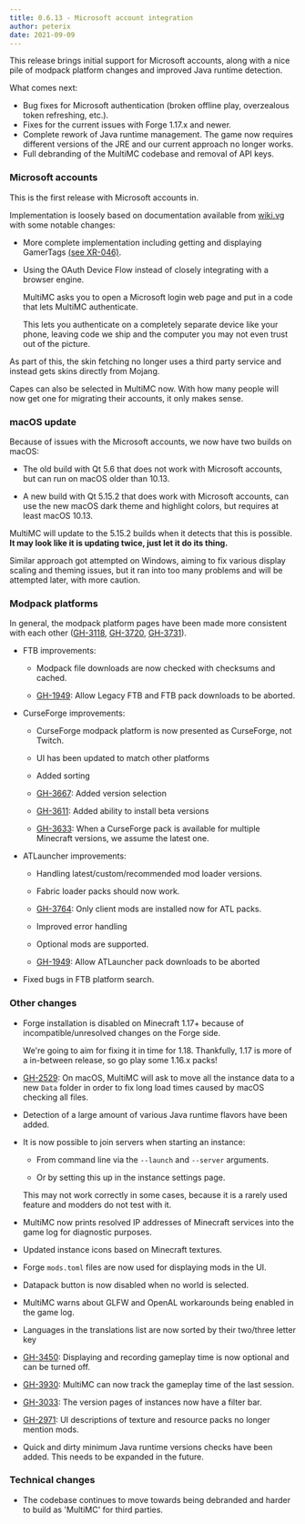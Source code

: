 ```yaml
---
title: 0.6.13 - Microsoft account integration
author: peterix
date: 2021-09-09
---
```


This release brings initial support for Microsoft accounts, along with a nice pile of modpack platform changes and improved Java runtime detection.

What comes next:

- Bug fixes for Microsoft authentication (broken offline play, overzealous token refreshing, etc.).
- Fixes for the current issues with Forge 1.17.x and newer.
- Complete rework of Java runtime management. The game now requires different versions of the JRE and our current approach no longer works.
- Full debranding of the MultiMC codebase and removal of API keys.

### Microsoft accounts

This is the first release with Microsoft accounts in.

Implementation is loosely based on documentation available from [wiki.vg](https://wiki.vg/Microsoft_Authentication_Scheme) with some notable changes:

- More complete implementation including getting and displaying GamerTags [(see XR-046)](https://docs.microsoft.com/en-us/gaming/gdk/_content/gc/policies/pc/live-policies-pc#xr-046-display-name-and-gamerpic-).

- Using the OAuth Device Flow instead of closely integrating with a browser engine.

    MultiMC asks you to open a Microsoft login web page and put in a code that lets MultiMC authenticate.

    This lets you authenticate on a completely separate device like your phone, leaving code we ship and the computer you may not even trust out of the picture.

As part of this, the skin fetching no longer uses a third party service and instead gets skins directly from Mojang.

Capes can also be selected in MultiMC now. With how many people will now get one for migrating their accounts, it only makes sense.

### macOS update

Because of issues with the Microsoft accounts, we now have two builds on macOS:

- The old build with Qt 5.6 that does not work with Microsoft accounts, but can run on macOS older than 10.13.

- A new build with Qt 5.15.2 that does work with Microsoft accounts, can use the new macOS dark theme and highlight colors, but requires at least macOS 10.13.

MultiMC will update to the 5.15.2 builds when it detects that this is possible. **It may look like it is updating twice, just let it do its thing.**

Similar approach got attempted on Windows, aiming to fix various display scaling and theming issues, but it ran into too many problems and will be attempted later, with more caution.

### Modpack platforms

In general, the modpack platform pages have been made more consistent with each other ([GH-3118](https://github.com/MultiMC/Launcher/issues/3118), [GH-3720](https://github.com/MultiMC/Launcher/issues/3720), [GH-3731](https://github.com/MultiMC/Launcher/issues/3731)).

- FTB improvements:

    - Modpack file downloads are now checked with checksums and cached.

    - [GH-1949](https://github.com/MultiMC/Launcher/issues/1949): Allow Legacy FTB and FTB pack downloads to be aborted.

- CurseForge improvements:

    - CurseForge modpack platform is now presented as CurseForge, not Twitch.

    - UI has been updated to match other platforms

    - Added sorting

    - [GH-3667](https://github.com/MultiMC/Launcher/issues/3667): Added version selection

    - [GH-3611](https://github.com/MultiMC/Launcher/issues/3611): Added ability to install beta versions

    - [GH-3633](https://github.com/MultiMC/Launcher/issues/3633): When a CurseForge pack is available for multiple Minecraft versions, we assume the latest one.

- ATLauncher improvements:

    - Handling latest/custom/recommended mod loader versions.

    - Fabric loader packs should now work.

    - [GH-3764](https://github.com/MultiMC/Launcher/issues/3764): Only client mods are installed now for ATL packs.

    - Improved error handling

    - Optional mods are supported.

    - [GH-1949](https://github.com/MultiMC/Launcher/issues/1949): Allow ATLauncher pack downloads to be aborted


- Fixed bugs in FTB platform search.

### Other changes

- Forge installation is disabled on Minecraft 1.17+ because of incompatible/unresolved changes on the Forge side.

    We're going to aim for fixing it in time for 1.18. Thankfully, 1.17 is more of a in-between release, so go play some 1.16.x packs!

- [GH-2529](https://github.com/MultiMC/Launcher/issues/2529): On macOS, MultiMC will ask to move all the instance data to a new `Data` folder in order to fix long load times caused by macOS checking all files.

- Detection of a large amount of various Java runtime flavors have been added.

- It is now possible to join servers when starting an instance:

    - From command line via the `--launch` and `--server` arguments.

    - Or by setting this up in the instance settings page.

    This may not work correctly in some cases, because it is a rarely used feature and modders do not test with it.

- MultiMC now prints resolved IP addresses of Minecraft services into the game log for diagnostic purposes.

- Updated instance icons based on Minecraft textures.

- Forge `mods.toml` files are now used for displaying mods in the UI.

- Datapack button is now disabled when no world is selected.

- MultiMC warns about GLFW and OpenAL workarounds being enabled in the game log.

- Languages in the translations list are now sorted by their two/three letter key

- [GH-3450](https://github.com/MultiMC/Launcher/issues/3450): Displaying and recording gameplay time is now optional and can be turned off.

- [GH-3930](https://github.com/MultiMC/Launcher/issues/3930): MultiMC can now track the gameplay time of the last session.

- [GH-3033](https://github.com/MultiMC/Launcher/issues/3033): The version pages of instances now have a filter bar.

- [GH-2971](https://github.com/MultiMC/Launcher/issues/2971): UI descriptions of texture and resource packs no longer mention mods.

- Quick and dirty minimum Java runtime versions checks have been added. This needs to be expanded in the future.

### Technical changes

- The codebase continues to move towards being debranded and harder to build as 'MultiMC' for third parties.
